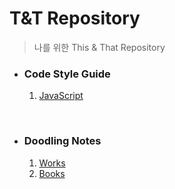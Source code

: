 # T&T Repository

> 나를 위한 This & That Repository

- ### Code Style Guide

  1. [JavaScript](https://github.com/worldsource93/this_and_that/tree/main/CodeStyleGuide/JavaScript)
  <!-- 1. [React](https://github.com/worldsource93/this_and_that/tree/main/CodeStyleGuide/React)
  1. [CSS in JavaScript](https://github.com/worldsource93/this_and_that/tree/main/CodeStyleGuide/CSS-in-JavaScript)
  1. [CSS & Sass](https://github.com/worldsource93/this_and_that/tree/main/CodeStyleGuide/CSS-and-Sass) -->

<br />

- ### Doodling Notes

  <!-- 1. [Retrospective](https://github.com/worldsource93/this_and_that/tree/main/DoodlingNotes/Retrospective) -->
  1. [Works](https://github.com/worldsource93/this_and_that/tree/main/DoodlingNotes/Works)
  1. [Books](https://github.com/worldsource93/this_and_that/tree/main/DoodlingNotes/Books)
